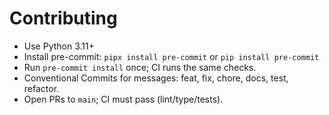 # Contributing
- Use Python 3.11+
- Install pre-commit: `pipx install pre-commit` or `pip install pre-commit`
- Run `pre-commit install` once; CI runs the same checks.
- Conventional Commits for messages: feat, fix, chore, docs, test, refactor.
- Open PRs to `main`; CI must pass (lint/type/tests).
